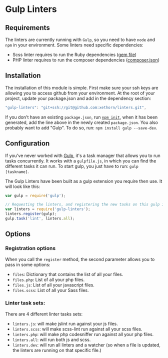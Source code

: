# Gulp Linters

## Requirements

The linters are currently running with `Gulp`, so you need to have `node` and `npm` in your environment. Some linters need specific dependencies:

* Scss linter requires to run the Ruby dependencies ([gem file](https://github.com/theorchard/linters/blob/master/Gemfile))
* PHP linter requires to run the composer dependencies ([composer.json](https://github.com/theorchard/linters/blob/master/composer.json))

## Installation

The installation of this module is simple. First make sure your ssh keys are allowing you to access github from your environment. At the root of your project, update your package.json and add in the dependency section:

```js
"gulp-linters": "git+ssh://git@github.com:xethorn/linters.git",
```

If you don't have an existing `package.json`, run [`npm init`](https://www.npmjs.org/doc/cli/npm-init.html), when it has been generated, add the line above in the newly created `package.json`. You also probably want to add "Gulp". To do so, run: `npm install gulp --save-dev`.

## Configuration

If you've never worked with [Gulp](http://gulpjs.com/), it's a task manager that allows you to run tasks concurrently. It works with a `gulpfile.js`, in which you can find the different tasks it can run. To start gulp, you just have to run: `gulp [taskname]`.

The Gulp Linters have been built as a gulp extension you require then use. It will look like this:

```js
var gulp = require('gulp');

// Requesting the linters, and registering the new tasks on this gulp instance.
var linters = require('gulp-linters');
linters.register(gulp);
gulp.task('lint', linters.all);
```

## Options

### Registration options

When you call the `register` method, the second parameter allows you to pass in some options:

* `files`: Dictionary that contains the list of all your files.
* `files.php`: List of all your php files.
* `files.js`: List of all your javascript files.
* `files.scss`: List of all your Sass files.

### Linter task sets:

There are 4 different linter tasks sets:

* `linters.js`: will make jslint run against your js files.
* `linters.scss`: will make scss-lint run against all your scss files.
* `linters.php`: will make php codesniffer run against all your php files.
* `linters.all`: will run both js and scss.
* `linters.dev`: will run all linters and a watcher (so when a file is updated, the linters are running on that specific file.)
